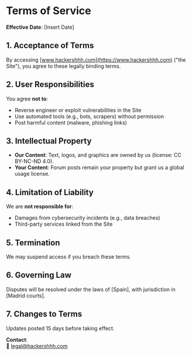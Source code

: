 # Terms of Service  
**Effective Date**: [Insert Date]  

## 1. Acceptance of Terms  
By accessing [www.hackershhh.com](https://www.hackershhh.com) ("the Site"), you agree to these legally binding terms.  

## 2. User Responsibilities  
You agree **not to**:  
- Reverse engineer or exploit vulnerabilities in the Site  
- Use automated tools (e.g., bots, scrapers) without permission  
- Post harmful content (malware, phishing links)  

## 3. Intellectual Property  
- **Our Content**: Text, logos, and graphics are owned by us (license: CC BY-NC-ND 4.0).  
- **Your Content**: Forum posts remain your property but grant us a global usage license.  

## 4. Limitation of Liability  
We are **not responsible for**:  
- Damages from cybersecurity incidents (e.g., data breaches)  
- Third-party services linked from the Site  

## 5. Termination  
We may suspend access if you breach these terms.  

## 6. Governing Law  
Disputes will be resolved under the laws of [Spain], with jurisdiction in [Madrid courts].  

## 7. Changes to Terms  
Updates posted 15 days before taking effect.  

**Contact**:  
📧 [legal@hackershhh.com](mailto:legal@hackershhh.com)  